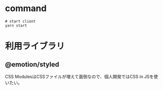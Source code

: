 # command
```
# start client
yarn start
```
# 利用ライブラリ
## @emotion/styled
CSS ModulesはCSSファイルが増えて面倒なので、個人開発ではCSS in JSを使いたい。

